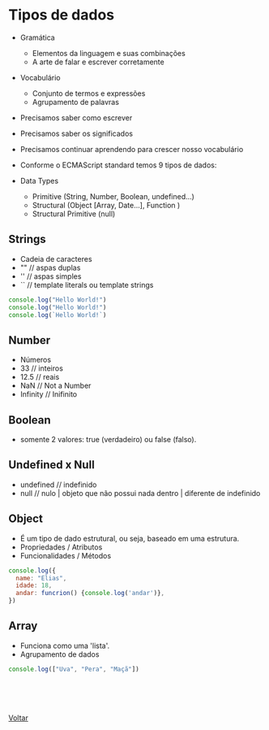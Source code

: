 # Tipos de dados

- Gramática

  - Elementos da linguagem e suas combinações
  - A arte de falar e escrever corretamente

- Vocabulário

  - Conjunto de termos e expressões
  - Agrupamento de palavras

- Precisamos saber como escrever
- Precisamos saber os significados
- Precisamos continuar aprendendo para crescer nosso vocabulário

- Conforme o ECMAScript standard temos 9 tipos de dados:

- Data Types

  - Primitive (String, Number, Boolean, undefined...)
  - Structural (Object [Array, Date...], Function )
  - Structural Primitive (null)

## Strings

- Cadeia de caracteres
- "" // aspas duplas
- '' // aspas simples
- `` // template literals ou template strings

```js
console.log("Hello World!")
console.log("Hello World!")
console.log(`Hello World!`)
```

## Number

- Números
- 33 // inteiros
- 12.5 // reais
- NaN // Not a Number
- Infinity // Inifinito

## Boolean

- somente 2 valores: true (verdadeiro) ou false (falso).

## Undefined x Null

- undefined // indefinido
- null // nulo | objeto que não possui nada dentro | diferente de indefinido

## Object

- É um tipo de dado estrutural, ou seja, baseado em uma estrutura.
- Propriedades / Atributos
- Funcionalidades / Métodos

```js
console.log({
  name: "Elias",
  idade: 18,
  andar: funcrion() {console.log('andar')},
})
```

## Array

- Funciona como uma 'lista'.
- Agrupamento de dados

```js
console.log(["Uva", "Pera", "Maçã"])
```

<br>
<br>


<br>

<a href="../README.md">Voltar</a>
